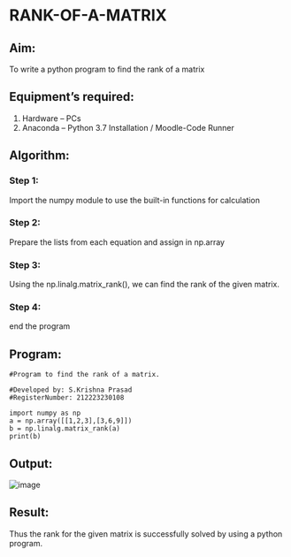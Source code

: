# RANK-OF-A-MATRIX
## Aim:
To write a python program to find the rank of a matrix
## Equipment’s required:
1. 	Hardware – PCs
2. 	Anaconda – Python 3.7 Installation / Moodle-Code Runner
## Algorithm:
### Step 1: 
Import the numpy module to use the built-in functions for calculation
### Step 2: 
Prepare the lists from each equation and assign in np.array
### Step 3: 
Using the np.linalg.matrix_rank(), we can find the rank of the given matrix.
### Step 4: 
end the program
## Program:
```
#Program to find the rank of a matrix.

#Developed by: S.Krishna Prasad
#RegisterNumber: 212223230108
```
```
import numpy as np
a = np.array([[1,2,3],[3,6,9]])
b = np.linalg.matrix_rank(a)
print(b)
```
## Output:
![image](https://github.com/KrishnaPrasad148/RANK-OF-A-MATRIX/assets/147332763/ccdca828-c9f1-4b03-8834-f4e0e924eaa5)

## Result:
Thus the rank for the given matrix is successfully solved by  using a python program.

